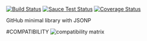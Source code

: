 [![Build Status](https://travis-ci.org/justapps4all/github-jsonp.svg?branch=master&1469918012423)](https://travis-ci.org/justapps4all/github-jsonp)
[![Sauce Test Status](https://saucelabs.com/buildstatus/juanmadev?1469918012423)](https://saucelabs.com/u/juanmadev?1469918012423)
[![Coverage Status](https://coveralls.io/repos/github/justapps4all/github-jsonp/badge.svg?branch=master&1469918012423)](https://coveralls.io/github/justapps4all/github-jsonp?branch=master&1469918012423)

GitHub minimal library with JSONP


#COMPATIBILITY
![compatibility matrix](https://saucelabs.com/browser-matrix/juanmadev.svg?1469918012423)